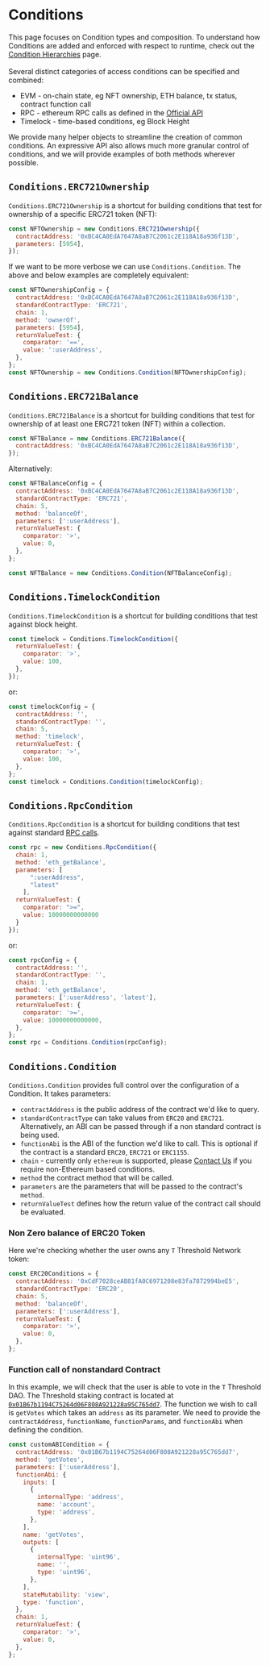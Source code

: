 # Conditions

This page focuses on Condition types and composition. To understand how Conditions are added and enforced with respect to runtime, check out the [Condition Hierarchies](../advanced-usage/condition-hierarchies.md) page. \
\
Several distinct categories of access conditions can be specified and combined:&#x20;

* EVM - on-chain state, eg NFT ownership, ETH balance, tx status, contract function call
* RPC - ethereum RPC calls as defined in the [Official API](https://ethereum.org/en/developers/docs/apis/json-rpc/#json-rpc-methods)
* Timelock - time-based conditions, eg Block Height

We provide many helper objects to streamline the creation of common conditions. An expressive API also allows much more granular control of conditions, and we will provide examples of both methods wherever possible.

## `Conditions.ERC721Ownership`

`Conditions.ERC721Ownership` is a shortcut for building conditions that test for ownership of a specific ERC721 token (NFT):

```javascript
const NFTOwnership = new Conditions.ERC721Ownership({
  contractAddress: '0xBC4CA0EdA7647A8aB7C2061c2E118A18a936f13D',
  parameters: [5954],
});
```

If we want to be more verbose we can use `Conditions.Condition`. The above and below examples are completely equivalent:

```javascript
const NFTOwnershipConfig = {
  contractAddress: '0xBC4CA0EdA7647A8aB7C2061c2E118A18a936f13D',
  standardContractType: 'ERC721',
  chain: 1,
  method: 'ownerOf',
  parameters: [5954],
  returnValueTest: {
    comparator: '==',
    value: ':userAddress',
  },
};
const NFTOwnership = new Conditions.Condition(NFTOwnershipConfig);
```

## `Conditions.ERC721Balance`

`Conditions.ERC721Balance` is a shortcut for building conditions that test for ownership of at least one ERC721 token (NFT) within a collection.

```javascript
const NFTBalance = new Conditions.ERC721Balance({
  contractAddress: '0xBC4CA0EdA7647A8aB7C2061c2E118A18a936f13D',
});
```

Alternatively:

```javascript
const NFTBalanceConfig = {
  contractAddress: '0xBC4CA0EdA7647A8aB7C2061c2E118A18a936f13D',
  standardContractType: 'ERC721',
  chain: 5,
  method: 'balanceOf',
  parameters: [':userAddress'],
  returnValueTest: {
    comparator: '>',
    value: 0,
  },
};

const NFTBalance = new Conditions.Condition(NFTBalanceConfig);
```

## `Conditions.TimelockCondition`

`Conditions.TimelockCondition` is a shortcut for building conditions that test against block height.

```javascript
const timelock = Conditions.TimelockCondition({
  returnValueTest: {
    comparator: '>',
    value: 100,
  },
});
```

or:

```javascript
const timelockConfig = {
  contractAddress: '',
  standardContractType: '',
  chain: 5,
  method: 'timelock',
  returnValueTest: {
    comparator: '>',
    value: 100,
  },
};
const timelock = Conditions.Condition(timelockConfig);
```

## `Conditions.RpcCondition`

`Conditions.RpcCondition` is a shortcut for building conditions that test against standard [RPC calls](https://ethereum.org/en/developers/docs/apis/json-rpc/).

```javascript
const rpc = new Conditions.RpcCondition({
  chain: 1,
  method: 'eth_getBalance',
  parameters: [
      ":userAddress",
      "latest"
    ],
  returnValueTest: {
    comparator: ">=",
    value: 10000000000000
  }
});
```

or:

```javascript
const rpcConfig = {
  contractAddress: '',
  standardContractType: '',
  chain: 1,
  method: 'eth_getBalance',
  parameters: [':userAddress', 'latest'],
  returnValueTest: {
    comparator: '>=',
    value: 10000000000000,
  },
};
const rpc = Conditions.Condition(rpcConfig);
```

## `Conditions.Condition`

`Conditions.Condition` provides full control over the configuration of a Condition. It takes parameters:

* `contractAddress` is the public address of the contract we'd like to query.
* `standardContractType` can take values from `ERC20` and `ERC721`. Alternatively, an ABI can be passed through if a non standard contract is being used.
* `functionAbi` is the ABI of the function we'd like to call. This is optional if the contract is a standard `ERC20`, `ERC721` or `ERC1155`.
* `chain` - currently only `ethereum` is supported, please [Contact Us](https://discord.gg/RwjHbgA7uQ) if you require non-Ethereum based conditions.
* `method` the contract method that will be called.
* `parameters` are the parameters that will be passed to the contract's `method`.
* `returnValueTest` defines how the return value of the contract call should be evaluated.

### Non Zero balance of ERC20 Token

Here we're checking whether the user owns any `T` Threshold Network token:

```javascript
const ERC20Conditions = {
  contractAddress: '0xCdF7028ceAB81fA0C6971208e83fa7872994beE5',
  standardContractType: 'ERC20',
  chain: 5,
  method: 'balanceOf',
  parameters: [':userAddress'],
  returnValueTest: {
    comparator: '>',
    value: 0,
  },
};
```

### Function call of nonstandard Contract

In this example, we will check that the user is able to vote in the `T` Threshold DAO. The Threshold staking contract is located at [`0x01B67b1194C75264d06F808A921228a95C765dd7`](https://etherscan.io/address/0x01b67b1194c75264d06f808a921228a95c765dd7#readProxyContract). The function we wish to call is `getVotes` which takes an `address` as its parameter. We need to provide the `contractAddress`, `functionName`, `functionParams`, and `functionAbi` when defining the condition.

```javascript
const customABICondition = {
  contractAddress: '0x01B67b1194C75264d06F808A921228a95C765dd7',
  method: 'getVotes',
  parameters: [':userAddress'],
  functionAbi: {
    inputs: [
      {
        internalType: 'address',
        name: 'account',
        type: 'address',
      },
    ],
    name: 'getVotes',
    outputs: [
      {
        internalType: 'uint96',
        name: '',
        type: 'uint96',
      },
    ],
    stateMutability: 'view',
    type: 'function',
  },
  chain: 1,
  returnValueTest: {
    comparator: '>',
    value: 0,
  },
};
```
